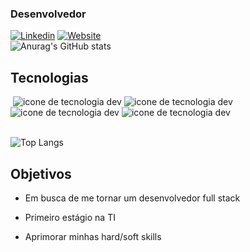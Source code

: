 


<!---
Pedr0-Henrique/Pedr0-Henrique is a ✨ special ✨ repository because its `README.md` (this file) appears on your GitHub profile.
You can click the Preview link to take a look at your changes.
--->
 ### Desenvolvedor

[![Linkedin](https://img.shields.io/badge/LinkedIn-0077B5?style=for-the-badge&logo=linkedin&logoColor=white)](https://www.linkedin.com/in/pedro-henrique-9a6369288/)
[![Website](https://img.shields.io/badge/dev.to-0A0A0A?style=for-the-badge&logo=devdotto&logoColor=white)](https://myportifolio-1.netlify.app/)<br>
![Anurag's GitHub stats](https://github-readme-stats.vercel.app/api?username=Pedr0-Henrique&show_icons=true&theme=radical)

## Tecnologias

<div>
      <img src="" alt="">
    <img src="https://img.shields.io/badge/JavaScript-F7DF1E?style=for-the-badge&logo=javascript&logoColor=black" alt="icone de tecnologia dev">
        <img src="https://img.shields.io/badge/PHP-777BB4?style=for-the-badge&logo=php&logoColor=white" alt="icone de tecnologia dev">
          <img src="" alt="">
           <img src="https://img.shields.io/badge/HTML5-E34F26?style=for-the-badge&logo=html5&logoColor=white" alt="icone de tecnologia dev"> <img src="https://img.shields.io/badge/CSS3-1572B6?style=for-the-badge&logo=css3&logoColor=white" alt="icone de tecnologia dev">
</div><br>

![Top Langs](https://github-readme-stats.vercel.app/api/top-langs/?username=Pedr0-Henrique&layout=compact)

## Objetivos
- Em busca de me tornar um desenvolvedor full stack<br>

- Primeiro estágio na TI<br>

- Aprimorar minhas hard/soft skills
